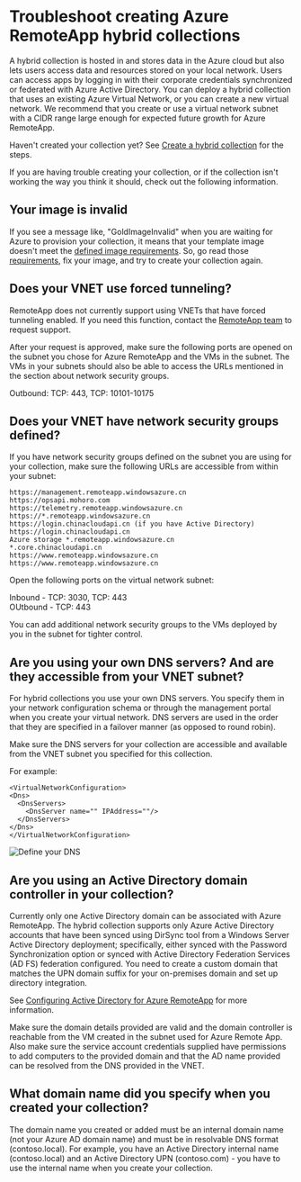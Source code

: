 
<properties
    pageTitle="Troubleshoot creating RemoteApp hybrid collections | Windows Azure"
    description="Learn how to troubleshoot RemoteApp hybrid collection creation failures"
    services="remoteapp"
    documentationCenter=""
    authors="vkbucha"
    manager="mbaldwin" />

<tags
	ms.service="remoteapp"
	ms.date="11/04/2015"
	wacn.date=""/>



# Troubleshoot creating Azure RemoteApp hybrid collections

A hybrid collection is hosted in and stores data in the Azure cloud but also lets users access data and resources stored on your local network. Users can access apps by logging in with their corporate credentials synchronized or federated with Azure Active Directory. You can deploy a hybrid collection that uses an existing Azure Virtual Network, or you can create a new virtual network. We recommend that you create or use a virtual network subnet with a CIDR range large enough for expected future growth for Azure RemoteApp.

Haven't created your collection yet? See [Create a hybrid collection](/documentation/articles/remoteapp-create-hybrid-deployment) for the steps.

If you are having trouble creating your collection, or if the collection isn't working the way you think it should, check out the following information.

## Your image is invalid ##
If you see a message like, "GoldImageInvalid" when you are waiting for Azure to provision your collection, it means that your template image doesn't meet the [defined image requirements](/documentation/articles/remoteapp-imagereqs). So, go read those [requirements](/documentation/articles/remoteapp-imagereqs), fix your image, and try to create your collection again.

## Does your VNET use forced tunneling? ##
RemoteApp does not currently support using VNETs that have forced tunneling enabled. If you need this function, contact the [RemoteApp team](mailto:remoteappforum@microsoft.com) to request support.

After your request is approved, make sure the following ports are opened on the subnet you chose for Azure RemoteApp and the VMs in the subnet. The VMs in your subnets should also be able to access the URLs mentioned in the section about network security groups.

Outbound: TCP: 443, TCP: 10101-10175

## Does your VNET have network security groups defined? ##
If you have network security groups defined on the subnet you are using for your collection, make sure the following URLs are accessible from within your subnet:

	https://management.remoteapp.windowsazure.cn  
	https://opsapi.mohoro.com  
	https://telemetry.remoteapp.windowsazure.cn  
	https://*.remoteapp.windowsazure.cn  
	https://login.chinacloudapi.cn (if you have Active Directory)  
	https://login.chinacloudapi.cn  
	Azure storage *.remoteapp.windowsazure.cn  
	*.core.chinacloudapi.cn  
	https://www.remoteapp.windowsazure.cn  
	https://www.remoteapp.windowsazure.cn  

Open the following ports on the virtual network subnet:

Inbound - TCP: 3030, TCP: 443  
OUtbound - TCP: 443  

You can add additional network security groups to the VMs deployed by you in the subnet for tighter control.

## Are you using your own DNS servers? And are they accessible from your VNET subnet? ##
For hybrid collections you use your own DNS servers. You specify them in your network configuration schema or through the management portal when you create your virtual network. DNS servers are used in the order that they are specified in a failover manner (as opposed to round robin).  

Make sure the DNS servers for your collection are accessible and available from the VNET subnet you specified for this collection.

For example:

	<VirtualNetworkConfiguration>
    <Dns>
      <DnsServers>
        <DnsServer name="" IPAddress=""/>
      </DnsServers>
    </Dns>
	</VirtualNetworkConfiguration>

![Define your DNS](./media/remoteapp-hybridtrouble/dnsvpn.png)

## Are you using an Active Directory domain controller in your collection? ##
Currently only one Active Directory domain can be associated with Azure RemoteApp. The hybrid collection supports only Azure Active Directory accounts that have been synced using DirSync tool from a Windows Server Active Directory deployment; specifically, either synced with the Password Synchronization option or synced with Active Directory Federation Services (AD FS) federation configured. You need to create a custom domain that matches the UPN domain suffix for your on-premises domain and set up directory integration.

See [Configuring Active Directory for Azure RemoteApp](/documentation/articles/remoteapp-ad) for more information.

Make sure the domain details provided are valid and the domain controller is reachable from the VM created in the subnet used for Azure Remote App. Also make sure the service account credentials supplied have permissions to add computers to the provided domain and that the AD name provided can be resolved from the DNS provided in the VNET.

## What domain name did you specify when you created your collection? ##

The domain name you created or added must be an internal domain name (not your Azure AD domain name) and must be in resolvable DNS format (contoso.local). For example, you have an Active Directory internal name (contoso.local) and an Active Directory UPN (contoso.com) - you have to use the internal name when you create your collection.
